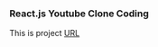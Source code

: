 ### React.js Youtube Clone Coding 

This is project [URL](https://main--react-youtube-mw.netlify.app/)
